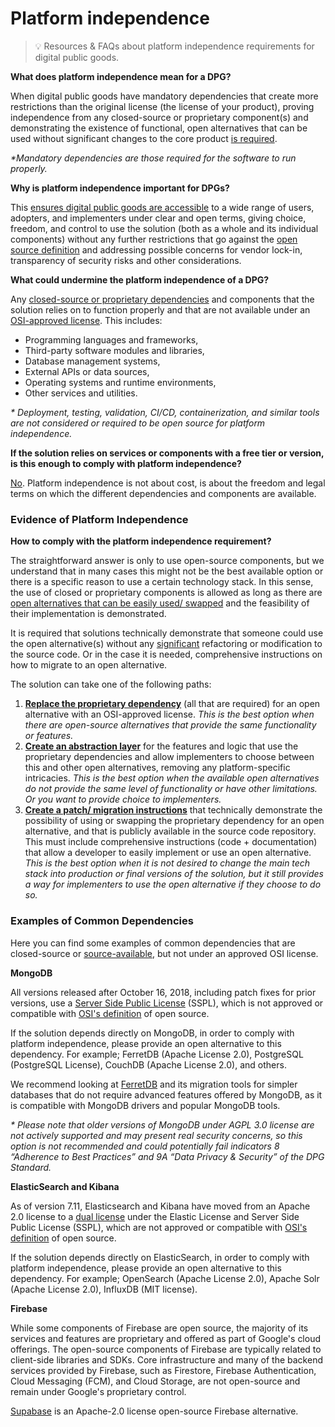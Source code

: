 # Platform independence

> 💡 Resources & FAQs about platform independence requirements for digital public goods.

**What does platform independence mean for a DPG?**

When digital public goods have mandatory dependencies that create more restrictions than the original license (the license of your product), proving independence from any closed-source or proprietary component(s) and demonstrating the existence of functional, open alternatives that can be used without significant changes to the core product <span style="text-decoration:underline;">is required</span>.

_*Mandatory dependencies are those required for the software to run properly._

**Why is platform independence important for DPGs?**

This <span style="text-decoration:underline;">ensures digital public goods are accessible</span> to a wide range of users, adopters, and implementers under clear and open terms, giving choice, freedom, and control to use the solution (both as a whole and its individual components) without any further restrictions that go against the [open source definition](https://opensource.org/osd/) and addressing possible concerns for vendor lock-in, transparency of security risks and other considerations.

**What could undermine the platform independence of a DPG?**

Any <span style="text-decoration:underline;">closed-source or proprietary dependencies</span> and components that the solution relies on to function properly and that are not available under an [OSI-approved license](https://opensource.org/licenses/). This includes:

* Programming languages and frameworks, 
* Third-party software modules and libraries, 
* Database management systems,
* External APIs or data sources,
* Operating systems and runtime environments,
* Other services and utilities.

_* Deployment, testing, validation, CI/CD, containerization, and similar tools are not considered or required to be open source for platform independence._

**If the solution relies on services or components with a free tier or version, is this enough to comply with platform independence?**

<span style="text-decoration:underline;">No</span>. Platform independence is not about cost, is about the freedom and legal terms on which the different dependencies and components are available.

### Evidence of Platform Independence

**How to comply with the platform independence requirement?**

The straightforward answer is only to use open-source components, but we understand that in many cases this might not be the best available option or there is a specific reason to use a certain technology stack. In this sense, the use of closed or proprietary components is allowed as long as there are <span style="text-decoration:underline;">open alternatives that can be easily used/ swapped</span> and the feasibility of their implementation is demonstrated. 

It is required that solutions technically demonstrate that someone could use the open alternative(s) without any <span style="text-decoration:underline;">significant</span> refactoring or modification to the source code. Or in the case it is needed, comprehensive instructions on how to migrate to an open alternative.

The solution can take one of the following paths:

1. <span style="text-decoration:underline;">**Replace the proprietary dependency**</span> (all that are required) for an open alternative with an OSI-approved license. _This is the best option when there are open-source alternatives that provide the same functionality or features._
2. <span style="text-decoration:underline;">**Create an abstraction layer**</span> for the features and logic that use the proprietary dependencies and allow implementers to choose between this and other open alternatives, removing any platform-specific intricacies. _This is the best option when the available open alternatives do not provide the same level of functionality or have other limitations. Or you want to provide choice to implementers._
3. <span style="text-decoration:underline;">**Create a patch/ migration instructions**</span> that technically demonstrate the possibility of using or swapping the proprietary dependency for an open alternative, and that is publicly available in the source code repository. This must include comprehensive instructions (code + documentation) that allow a developer to easily implement or use an open alternative. _This is the best option when it is not desired to change the main tech stack into production or final versions of the solution, but it still provides a way for implementers to use the open alternative if they choose to do so._

### Examples of Common Dependencies

Here you can find some examples of common dependencies that are closed-source or [source-available](https://en.wikipedia.org/wiki/Source-available_software#:~:text=Source%2Davailable%20software%20is%20software,to%20be%20called%20open%2Dsource.), but not under an approved OSI license.

**MongoDB**

All versions released after October 16, 2018, including patch fixes for prior versions, use a [Server Side Public License](https://www.mongodb.com/licensing/server-side-public-license) (SSPL), which is not approved or compatible with [OSI's definition](https://opensource.org/osd/) of open source.

If the solution depends directly on MongoDB, in order to comply with platform independence, please provide an open alternative to this dependency. For example;  FerretDB (Apache License 2.0), PostgreSQL (PostgreSQL License), CouchDB (Apache License 2.0), and others.

We recommend looking at [FerretDB](https://www.ferretdb.io/) and its migration tools for simpler databases that do not require advanced features offered by MongoDB, as it is compatible with MongoDB drivers and popular MongoDB tools.

_* Please note that older versions of MongoDB under AGPL 3.0 license are not actively supported and may present real security concerns, so this option is not recommended and could potentially fail indicators 8 “Adherence to Best Practices” and 9A “Data Privacy & Security” of the DPG Standard._

**ElasticSearch and Kibana**

As of version 7.11, Elasticsearch and Kibana have moved from an Apache 2.0 license to a [dual license](https://www.elastic.co/pricing/faq/licensing) under the Elastic License and Server Side Public License (SSPL), which are not approved or compatible with [OSI's definition](https://opensource.org/osd/) of open source.

If the solution depends directly on ElasticSearch, in order to comply with platform independence, please provide an open alternative to this dependency. For example; OpenSearch (Apache License 2.0), Apache Solr (Apache License 2.0), InfluxDB (MIT license).

**Firebase**

While some components of Firebase are open source, the majority of its services and features are proprietary and offered as part of Google's cloud offerings. The open-source components of Firebase are typically related to client-side libraries and SDKs. Core infrastructure and many of the backend services provided by Firebase, such as Firestore, Firebase Authentication, Cloud Messaging (FCM), and Cloud Storage, are not open-source and remain under Google's proprietary control.

[Supabase](https://supabase.com/) is an Apache-2.0 license open-source Firebase alternative.
